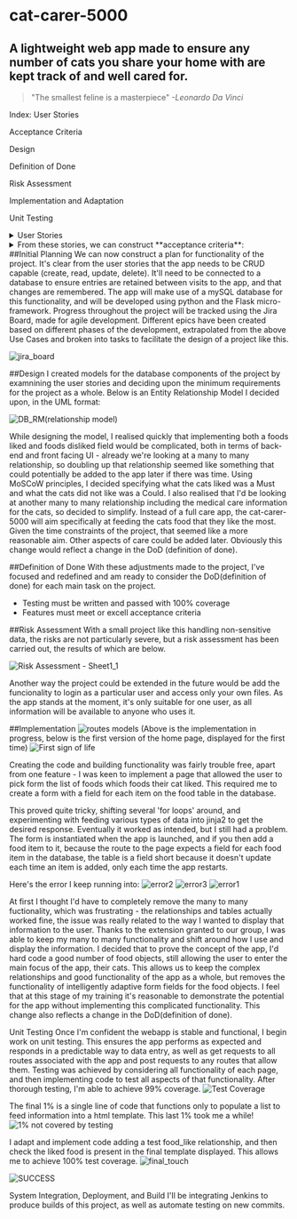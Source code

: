 # cat-carer-5000
## A lightweight web app made to ensure any number of cats you share your home with are kept track of and well cared for. 

> "The smallest feline is a masterpiece"
>  _-Leonardo Da Vinci_

Index:
User Stories

Acceptance Criteria

Design

Definition of Done

Risk Assessment

Implementation and Adaptation

Unit Testing



<details>
<summary> User Stories</summary>

1. As someone with cats and access to the Cat-Carer, \
I want to record details of my cats,\
So I can keep track of them all.

2. As someone with cats and access to the Cat-Carer, \
I want to record what food they like and do not like to eat\
So I can provide them with food they like, and food isn't wasted

3. As someone with cats and access to the Cat-Carer, \
I want to record any special requirements my cats might have, \
So that I can recall their needs and care for them better. 

4. As someone with cats and access to the Cat-Carer, \
I want to be able to change my cat's details in case they change their minds (as cats often do),\
So I can adjust to the whims of my cats as easily as possible. 

5. As someone with cats and access to the Cat-Carer, 
I want to be able to record the amount of pet food and other supplies I have at home, 
So that I can know for sure my cats will be well fed.

</details>

<details>
<summary>From these stories, we can construct **acceptance criteria**:</summary>
1. Given a user has access to the web app, when they enter details of their pet, then they can update a database with those details  
  
2. Given a user has access to the web app, when they access their pet details, then they can somehow indicate the foods that cat is fond of or dislikes  
  
3. Given a user has access to the web app, when they access details of their pet, then they can record the medicinal or health needs of that specific pet. 
  
4. Given a user has access to the web app, when they edit an entry of a requirement or a cat, that change will remain in the database and appear when called next
  
5. Given a user has access to the web app, they can easily adjust the app to show how much food they have, and whether that will satisfy their cats.   
</details>
##Initial Planning
We can now construct a plan for functionality of the project. It's clear from the user stories that the app needs to be CRUD capable (create, read, update, delete). It'll need to be connected to a database to ensure entries are retained between visits to the app, and that changes are remembered. The app will make use of a mySQL database for this functionality, and will be developed using python and the Flask micro-framework. 
Progress throughout the project will be tracked using the Jira Board, made for agile development. Different epics have been created based on different phases of the development, extrapolated from the above Use Cases and broken into tasks to facilitate the design of a project like this. 

![jira_board](https://user-images.githubusercontent.com/100293943/171617985-7344a58e-e9a2-4e25-be84-92d09cd47587.jpg)

##Design
I created models for the database components of the project by examnining the user stories and deciding upon the minimum requirements for the project as a whole. Below is an Entity Relationship Model I decided upon, in the UML format: 

![DB_RM(relationship model)](https://user-images.githubusercontent.com/100293943/171618009-46e888ed-f492-44c1-a055-745cbabc3846.png)

While designing the model, I realised quickly that implementing both a foods liked and foods disliked field would be complicated, both in terms of back-end and front facing UI - already we're looking at a many to many relationship, so doubling up that relationship seemed like something that could potentially be added to the app later if there was time. Using MoSCoW principles, I decided specifying what the cats liked was a Must and what the cats did not like was a Could. I also realised that I'd be looking at another many to many relationship including the medical care information for the cats, so decided to simplify. Instead of a full care app, the cat-carer-5000 will aim specifically at feeding the cats food that they like the most. Given the time constraints of the project, that seemed like a more reasonable aim. Other aspects of care could be added later. Obviously this change would reflect a change in the DoD (definition of done). 

##Definition of Done
With these adjustments made to the project, I've focused and redefined and am ready to consider the DoD(definition of done) for each main task on the project. 
- Testing must be written and passed with 100% coverage
- Features must meet or excell acceptance criteria

##Risk Assessment
With a small project like this handling non-sensitive data, the risks are not particularly severe, but a risk assessment has been carried out, the results of which are below.

![Risk Assessment - Sheet1_1](https://user-images.githubusercontent.com/100293943/173845149-5f125b6e-e14a-43db-aa75-c55f54f34703.jpg)

Another way the project could be extended in the future would be add the funcionality to login as a particular user and access only your own files. As the app stands at the moment, it's only suitable for one user, as all information will be available to anyone who uses it. 

##Implementation
![routes models](https://user-images.githubusercontent.com/100293943/173849618-379e6533-a879-46e4-89bc-db18ec6ed669.jpg)
(Above is the implementation in progress, below is the first version of the home page, displayed for the first time)
![First sign of life](https://user-images.githubusercontent.com/100293943/173846006-6bf44dc8-4263-4e11-8d0d-c918bd81fb90.jpg)

Creating the code and building functionality was fairly trouble free, apart from one feature - I was keen to implement a page that allowed the user to pick form the list of foods which foods their cat liked. This required me to create a form with a field for each item on the food table in the database. 

This proved quite tricky, shifting several 'for loops' around, and experimenting with feeding various types of data into jinja2 to get the desired response. Eventually it worked as intended, but I still had a problem. The form is instantiated when the app is launched, and if you then add a food item to it, because the route to the page expects a field for each food item in the database, the table is a field short because it doesn't update each time an item is added, only each time the app restarts. 

Here's the error I keep running into:
![error2](https://user-images.githubusercontent.com/100293943/171618127-a9f79a35-1b9f-4212-b2ca-36ab5f8f1bf8.jpg)
![error3](https://user-images.githubusercontent.com/100293943/171618132-ab510139-4c62-46f6-89e1-c22767d91a41.jpg)
![error1](https://user-images.githubusercontent.com/100293943/171618135-cc8fcb75-590e-4502-bf80-dc004196dc86.jpg)


At first I thought I'd have to completely remove the many to many fuctionality, which was frustrating - the relationships and tables actually worked fine, the issue was really related to the way I wanted to display that information to the user. Thanks to the extension granted to our group, I was able to keep my many to many functionality and shift around how I use and display the information. I decided that to prove the concept of the app, I'd hard code a good number of food objects, still allowing the user to enter the main focus of the app, their cats. This allows us to keep the complex relationships and good functionality of the app as a whole, but removes the functionality of intelligently adaptive form fields for the food objects. I feel that at this stage of my training it's reasonable to demonstrate the potential for the app without implementing this complicated functionality. This change also reflects a change in the DoD(definition of done). 

Unit Testing
Once I'm confident the webapp is stable and functional, I begin work on unit testing. This ensures the app performs as expected and responds in a predictable way to data entry, as well as get requests to all routes associated with the app and post requests to any routes that allow them. Testing was achieved by considering all functionality of each page, and then implementing code to test all aspects of that functionality. After thorough testing, I'm able to achieve 99% coverage. 
![Test Coverage](https://user-images.githubusercontent.com/100293943/173849662-1fba4c38-60cf-4b3b-86b3-e58c5a2cbaf9.jpg)

The final 1% is a single line of code that functions only to populate a list to feed information into a html template. This last 1% took me a while!
![1% not covered by testing](https://user-images.githubusercontent.com/100293943/173853954-20ab26f3-da02-42f0-9a91-405bb8ecec14.jpg)

I adapt and implement code adding a test food_like relationship, and then check the liked food is present in the final template displayed. This allows me to achieve 100% test coverage. ![final_touch](https://user-images.githubusercontent.com/100293943/173854913-914c2e17-5e3d-4e29-978b-c248184294ec.jpg)

![SUCCESS](https://user-images.githubusercontent.com/100293943/173854293-7ed1ebe4-9405-4262-9718-544806e421df.jpg)

System Integration, Deployment, and Build
I'll be integrating Jenkins to produce builds of this project, as well as automate testing on new commits. 
